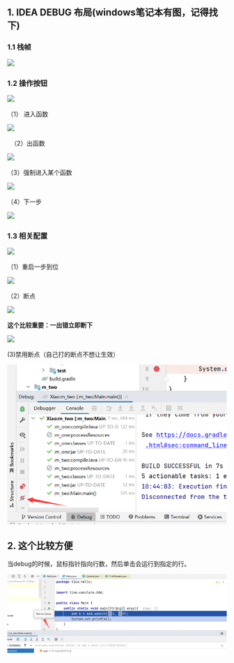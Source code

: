 ## 1. IDEA DEBUG 布局(windows笔记本有图，记得找下)

### 1.1  栈帧

![](../assets/2022-09-17-10-36-28-image.png)

### 1.2 操作按钮

![](../assets/2022-09-17-10-36-03-image.png)

（1） 进入函数

![](../assets/2022-09-17-10-37-13-image.png)

  （2）出函数

![](../assets/2022-09-17-10-37-31-image.png) 

（3）强制进入某个函数

![](../assets/2022-09-17-10-37-50-image.png)

（4）下一步

![](../assets/2022-09-17-10-38-08-image.png)

### 1.3 相关配置

![](../assets/2022-09-17-10-40-43-image.png)

（1）重启一步到位

![](../assets/2022-09-17-10-41-06-image.png)

（2）断点

![](../assets/2022-09-17-10-42-01-image.png)

**这个比较重要：一出错立即断下**

![](../assets/2022-09-17-10-43-02-image.png)

(3)禁用断点（自己打的断点不想让生效）

![](assets/2022-09-17-10-44-59-image.png)

## 2. 这个比较方便

当debug的时候，鼠标指针指向行数，然后单击会运行到指定的行。

![](assets/2022-09-17-10-46-25-image.png)
